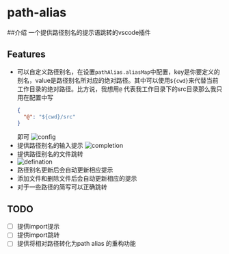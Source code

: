 # path-alias 
##介绍
一个提供路径别名的提示语跳转的vscode插件

## Features
  - 可以自定义路径别名，在设置`pathAlias.aliasMap`中配置，key是你要定义的别名，value是路径别名所对应的绝对路径。其中可以使用`${cwd}`来代替当前工作目录的绝对路径。比方说，我想用`@` 代表我工作目录下的src目录那么我只用在配置中写
    ```json
    {
      "@": "${cwd}/src"
    }
    ```
    即可
    ![config](https://vuethisstore.flatpeach.xyz/path-alias-config.gif)
  - 提供路径别名的输入提示
    ![completion](https://vuethisstore.flatpeach.xyz/path-alias-completion.gif)
  - 提供路径别名的文件跳转
  - ![defination](https://vuethisstore.flatpeach.xyz/path-alias-defination.gif)
  -  路径别名更新后会自动更新相应提示
  - 添加文件和删除文件后会自动更新相应的提示
  - 对于一些路径的简写可以正确跳转

## TODO
- [ ] 提供import提示  
- [ ] 提供import跳转  
- [ ] 提供将相对路径转化为path alias 的重构功能
